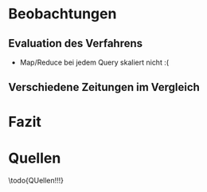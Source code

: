 # Beobachtungen
## Evaluation des Verfahrens

* Map/Reduce bei jedem Query skaliert nicht :(

## Verschiedene Zeitungen im Vergleich
# Fazit
# Quellen

\todo{QUellen!!!}
